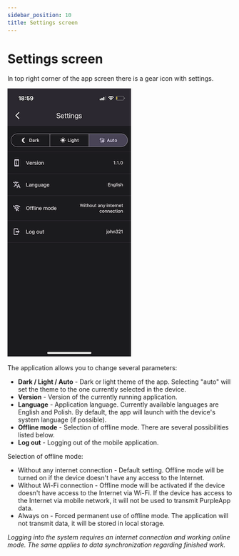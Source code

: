 ```yaml
---
sidebar_position: 10
title: Settings screen
---
```


# Settings screen

In top right corner of the app screen there is a gear icon with settings.

![App settings](./img/mobile-settings_2.png)

The application allows you to change several parameters:

- **Dark / Light / Auto** - Dark or light theme of the app. Selecting "auto" will set the theme to the one currently selected in the device.
- **Version** - Version of the currently running application.
- **Language** - Application language. Currently available languages are English and Polish. By default, the app will launch with the device's system language (if possible).
- **Offline mode** - Selection of offline mode. There are several possibilities listed below.
- **Log out** - Logging out of the mobile application.


Selection of offline mode:
- Without any internet connection -  Default setting. Offline mode will be turned on if the device doesn't have any access to the Internet.
- Without Wi-Fi connection - Offline mode will be activated if the device doesn't have access to the Internet via Wi-Fi. If the device has access to the Internet via mobile network, it will not be used to transmit PurpleApp data.
- Always on - Forced permanent use of offline mode. The application will not transmit data, it will be stored in local storage. 


_Logging into the system requires an internet connection and working online mode. The same applies to data synchronization regarding finished work._
